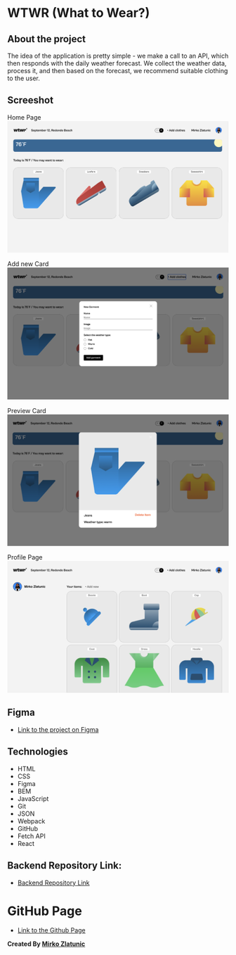 # WTWR (What to Wear?)

## About the project

The idea of the application is pretty simple - we make a call to an API, which then responds with the daily weather forecast. We collect the weather data, process it, and then based on the forecast, we recommend suitable clothing to the user.

## Screeshot

Home Page
![WTWR Home Page](./src/images/home-page.png "Home Page")

Add new Card
![Add new Card](./src/images/add-card.png "Add new Card")

Preview Card
![Preview Card](./src/images/preview-card.png "Preview Card")

Profile Page
![Profile Page](./src/images/profile-page.png "Profile Page")

## Figma

- [Link to the project on Figma](https://www.figma.com/file/dQLJwEKasIdspciJAJrCaf/Sprint-11_-WTWR?node-id=311%3A433&mode=dev)

## Technologies

- HTML
- CSS
- Figma
- BEM
- JavaScript
- Git
- JSON
- Webpack
- GitHub
- Fetch API
- React

## Backend Repository Link:

- [Backend Repository Link](https://github.com/mirkozlatunic/se_project_express)

# GitHub Page

- [Link to the Github Page](https://mirkozlatunic.github.io/se_project_react/)

**Created By [Mirko Zlatunic](https://github.com/mirkozlatunic)**
